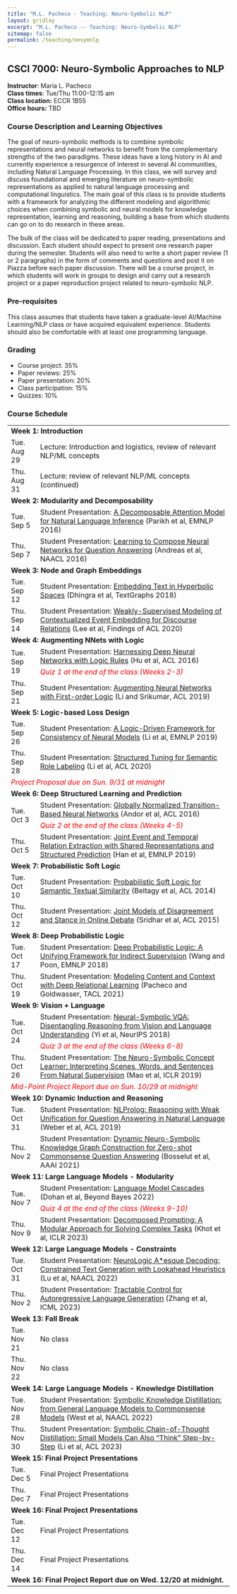 ```yaml
---
title: "M.L. Pacheco - Teaching: Neuro-Symbolic NLP"
layout: gridlay
excerpt: "M.L. Pacheco -- Teaching: Neuro-Symbolic NLP"
sitemap: false
permalink: /teaching/nesymnlp
---
```


## CSCI 7000: Neuro-Symbolic Approaches to NLP

**Instructor**: Maria L. Pacheco<br>
**Class times**: Tue/Thu 11:00-12:15 am<br>
**Class location:** ECCR 1B55<br>
**Office hours:** TBD

### Course Description and Learning Objectives

The goal of neuro-symbolic methods is to combine symbolic representations and neural networks to benefit from the complementary strengths of the two paradigms. 
These ideas have a long history in AI and currently experience a resurgence of interest in several AI communities, including Natural Language Processing. 
In this class, we will survey and discuss foundational and emerging literature on neuro-symbolic representations as applied to natural language processing 
and computational linguistics. The main goal of this class is to provide students with a framework for analyzing the different modeling and algorithmic choices 
when combining symbolic and neural models for knowledge representation, learning and reasoning, building a base
from which students can go on to do research in these areas. 

The bulk of the class will be dedicated to paper reading, presentations and discussion.
Each student should expect to present one research paper during the semester. Students will also need to write a short paper review (1 or 2 paragraphs) in
the form of comments and questions and post it on Piazza before each paper discussion. There will be a course project, in which students will work in groups to design
and carry out a research project or a paper reproduction project related to neuro-symbolic NLP.

### Pre-requisites

This class assumes that students have taken a graduate-level AI/Machine Learning/NLP class or have acquired equivalent experience. 
Students should also be comfortable with at least one programming language.

### Grading

- Course project: 35%
- Paper reviews: 25%
- Paper presentation: 20%
- Class participation: 15%
- Quizzes: 10%

### Course Schedule

<table class="table">
  <tr>
    <td colspan="2"> <b>Week 1: Introduction </b> </td>
  </tr>
  <tr>
    <td> Tue. Aug 29 </td>
    <td> Lecture: Introduction and logistics, review of relevant NLP/ML concepts </td>
  </tr>
  <tr>
    <td> Thu. Aug 31 </td>
    <td> Lecture: review of relevant NLP/ML concepts (continued) </td>
  </tr>
  <tr>
    <td colspan="2"> <b>Week 2: Modularity and Decomposability </b> </td>
  </tr>
  <tr>
    <td> Tue. Sep 5 </td>
    <td> Student Presentation: <a href="https://aclanthology.org/D16-1244.pdf">A Decomposable Attention Model for Natural Language Inference</a> (Parikh et al, EMNLP 2016) </td>
  </tr>
  <tr>
    <td> Thu. Sep 7 </td>
    <td> Student Presentation: <a href="https://aclanthology.org/N16-1181.pdf">Learning to Compose Neural Networks for Question Answering</a> (Andreas et al, NAACL 2016) </td>
  </tr>
  <tr>
    <td colspan="2"> <b>Week 3: Node and Graph Embeddings</b> </td>
  </tr>
  <tr>
    <td> Tue. Sep 12 </td>
    <td> Student Presentation: <a href="https://aclanthology.org/W18-1708.pdf">Embedding Text in Hyperbolic Spaces</a> (Dhingra et al, TextGraphs 2018) </td>
  </tr>
  <tr>
    <td> Thu. Sep 14 </td>
    <td> Student Presentation: <a href="https://aclanthology.org/2020.findings-emnlp.446.pdf">Weakly-Supervised Modeling of Contextualized Event Embedding for Discourse Relations</a> (Lee et al, Findings of ACL 2020) </td>
  </tr>
  <tr>
    <td colspan="2"> <b>Week 4: Augmenting NNets with Logic</b> </td>
  </tr>
  <tr>
    <td rowspan=2> Tue. Sep 19 </td>
    <td> Student Presentation: <a href="https://aclanthology.org/P16-1228.pdf">Harnessing Deep Neural Networks with Logic Rules</a> (Hu et al, ACL 2016) </td>
  </tr>
  <tr>
    <td><span style="color:red"><i>Quiz 1 at the end of the class (Weeks 2-3)</i></span></td>
  </tr>  
  <tr>
    <td> Thu. Sep 21 </td>
    <td> Student Presentation: <a href="https://aclanthology.org/P19-1028v2.pdf">Augmenting Neural Networks with First-order Logic</a> (Li and Srikumar, ACL 2019) </td>
  </tr>
  <tr>
    <td colspan="2"> <b>Week 5: Logic-based Loss Design</b> </td>
  </tr>
  <tr>
    <td> Tue. Sep 26 </td>
    <td> Student Presentation: <a href="https://aclanthology.org/D19-1405.pdf">A Logic-Driven Framework for Consistency of Neural Models</a> (Li et al, EMNLP 2019) </td>
  </tr>
  <tr>
    <td> Thu. Sep 28 </td>
    <td> Student Presentation: <a href="https://aclanthology.org/2020.acl-main.744.pdf">Structured Tuning for Semantic Role Labeling</a> (Li et al, ACL 2020) </td>
  </tr>
  <tr>
    <td colspan="2"><span style="color:red"><i>Project Proposal due on Sun. 9/31 at midnight</i></span></td>
  </tr>
  <tr>
    <td colspan="2"> <b>Week 6: Deep Structured Learning and Prediction</b> </td>
  </tr>
  <tr>
    <td rowspan=2> Tue. Oct 3 </td>
    <td> Student Presentation: <a href="https://aclanthology.org/P16-1231.pdf">Globally Normalized Transition-Based Neural Networks</a> (Andor et al, ACL 2016) </td>
  </tr>
  <tr>
    <td><span style="color:red"><i>Quiz 2 at the end of the class (Weeks 4-5)</i></span></td>
  </tr>  
  <tr>
    <td> Thu. Oct 5 </td>
    <td> Student Presentation: <a href="https://aclanthology.org/D19-1041.pdf">Joint Event and Temporal Relation Extraction with Shared Representations and Structured Prediction</a> (Han et al, EMNLP 2019) </td>
  </tr>
  <tr>
    <td colspan="2"> <b>Week 7: Probabilistic Soft Logic</b> </td>
  </tr>
  <tr>
    <td> Tue. Oct 10 </td>
    <td> Student Presentation: <a href="https://aclanthology.org/P14-1114.pdf">Probabilistic Soft Logic for Semantic Textual Similarity</a> (Beltagy et al, ACL 2014) </td>
  </tr>
  <tr>
    <td> Thu. Oct 12 </td>
    <td> Student Presentation: <a href="https://aclanthology.org/P15-1012.pdf">Joint Models of Disagreement and Stance in Online Debate</a> (Sridhar et al, ACL 2015) </td>
  </tr>
  <tr>
    <td colspan="2"> <b>Week 8: Deep Probabilistic Logic</b> </td>
  </tr>
  <tr>
    <td> Tue. Oct 17 </td>
    <td> Student Presentation: <a href="https://aclanthology.org/D18-1215.pdf">Deep Probabilistic Logic: A Unifying Framework for Indirect Supervision</a> (Wang and Poon, EMNLP 2018) </td>
  </tr>
  <tr>
    <td> Thu. Oct 19 </td>
    <td> Student Presentation: <a href="https://aclanthology.org/2021.tacl-1.7.pdf">Modeling Content and Context with Deep Relational Learning</a> (Pacheco and Goldwasser, TACL 2021) </td>
  </tr>
  <tr>
    <td colspan="2"> <b>Week 9: Vision + Language</b> </td>
  </tr>
  <tr>
    <td rowspan=2> Tue. Oct 24 </td>
    <td> Student Presentation: <a href="https://proceedings.neurips.cc/paper_files/paper/2018/file/5e388103a391daabe3de1d76a6739ccd-Paper.pdf">Neural-Symbolic VQA: Disentangling Reasoning
from Vision and Language Understanding</a> (Yi et al, NeurIPS 2018) </td>
  </tr>
  <tr>
    <td><span style="color:red"><i>Quiz 3 at the end of the class (Weeks 6-8)</i></span></td>
  </tr>  
  <tr>
    <td> Thu. Oct 26 </td>
    <td> Student Presentation: <a href="https://openreview.net/pdf?id=rJgMlhRctm">The Neuro-Symbolic Concept Learner: Interpreting Scenes, Words, and Sentences From Natural Supervision</a> (Mao et al, ICLR 2019) </td>
  </tr>
  <tr>
    <td colspan="2"><span style="color:red"><i>Mid-Point Project Report due on Sun. 10/29 at midnight</i></span></td>
  </tr>
  <tr>
    <td colspan="2"> <b>Week 10: Dynamic Induction and Reasoning</b> </td>
  </tr>
  <tr>
    <td> Tue. Oct 31 </td>
    <td> Student Presentation: <a href="https://aclanthology.org/P19-1618.pdf">NLProlog: Reasoning with Weak Unification for Question Answering in Natural Language</a> (Weber et al, ACL 2019) </td>
  </tr>
  <tr>
    <td> Thu. Nov 2 </td>
    <td> Student Presentation: <a href="https://mlpacheco.github.io/files/Bosselut_AAAI_2021.pdf">Dynamic Neuro-Symbolic Knowledge Graph Construction for Zero-shot Commonsense Question Answering</a> (Bosselut et al, AAAI 2021) </td>
  </tr>
  <tr>
    <td colspan="2"> <b>Week 11: Large Language Models - Modularity</b> </td>
  </tr>
  <tr>
    <td rowspan=2> Tue. Nov 7 </td>
    <td> Student Presentation: <a href="https://arxiv.org/pdf/2207.10342.pdf">Language Model Cascades</a> (Dohan et al, Beyond Bayes 2022) </td>
  </tr>
  <tr>
    <td><span style="color:red"><i>Quiz 4 at the end of the class (Weeks 9-10)</i></span></td>
  </tr>  
  <tr>
    <td> Thu. Nov 9 </td>
    <td> Student Presentation: <a href="https://openreview.net/pdf?id=_nGgzQjzaRy">Decomposed Prompting: A Modular Approach for Solving Complex Tasks</a> (Khot et al, ICLR 2023) </td>
  </tr>
  <tr>
    <td colspan="2"> <b>Week 12: Large Language Models - Constraints</b> </td>
  </tr>
  <tr>
    <td> Tue. Oct 31 </td>
    <td> Student Presentation: <a href="https://aclanthology.org/2022.naacl-main.57.pdf">NeuroLogic A*esque Decoding: Constrained Text Generation with Lookahead Heuristics</a> (Lu et al, NAACL 2022) </td>
  </tr>
  <tr>
    <td> Thu. Nov 2 </td>
    <td> Student Presentation: <a href="http://web.cs.ucla.edu/~hzhang19/files/tractable-control-for.pdf">Tractable Control for Autoregressive Language Generation</a> (Zhang et al, ICML 2023) </td>
  </tr>
  <tr>
    <td colspan="2"> <b>Week 13: Fall Break</b> </td>
  </tr>
  <tr>
    <td> Tue. Nov 21 </td>
    <td> No class </td>
  </tr>
  <tr>
    <td> Thu. Nov 22 </td>
    <td> No class </td>
  </tr>
  <tr>
    <td colspan="2"> <b>Week 14: Large Language Models - Knowledge Distillation</b> </td>
  </tr>
  <tr>
    <td> Tue. Nov 28 </td>
    <td> Student Presentation: <a href="https://aclanthology.org/2022.naacl-main.341.pdf">Symbolic Knowledge Distillation: from General Language Models to Commonsense Models</a> (West et al, NAACL 2022) </td>
  </tr>
  <tr>
    <td> Thu. Nov 30 </td>
    <td> Student Presentation: <a href="https://aclanthology.org/2023.acl-long.150/">Symbolic Chain-of-Thought Distillation: Small Models Can Also “Think” Step-by-Step</a> (Li et al, ACL 2023) </td>
  </tr>
  <tr>
    <td colspan="2"> <b>Week 15: Final Project Presentations</b> </td>
  </tr>
  <tr>
    <td> Tue. Dec 5 </td>
    <td> Final Project Presentations </td>
  </tr>
  <tr>
    <td> Thu. Dec 7 </td>
    <td> Final Project Presentations </td>
  </tr>

  <tr>
    <td colspan="2"> <b>Week 16: Final Project Presentations</b> </td>
  </tr>
  <tr>
    <td> Tue. Dec 12 </td>
    <td> Final Project Presentations </td>
  </tr>
  <tr>
    <td> Thu. Dec 14 </td>
    <td> Final Project Presentations </td>
  <tr>
    <td colspan="2"> <b>Week 16: Final Project Report due on Wed. 12/20 at midnight.</b> </td>
  </tr>
</table>

